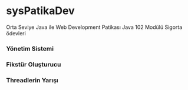 # sysPatikaDev
Orta Seviye Java ile Web Development Patikası Java 102 Modülü Sigorta  ödevleri

### Yönetim Sistemi 

### Fikstür Oluşturucu

### Threadlerin Yarışı
